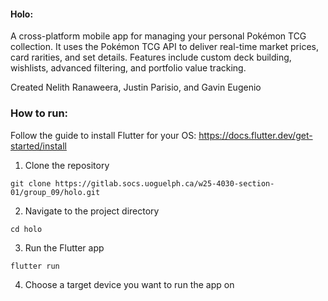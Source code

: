 #### Holo:

A cross-platform mobile app for managing your personal Pokémon TCG collection. It uses the Pokémon TCG API to deliver real-time market prices, card rarities, and set details. Features include custom deck building, wishlists, advanced filtering, and portfolio value tracking.

Created Nelith Ranaweera, Justin Parisio, and Gavin Eugenio

### How to run:

Follow the guide to install Flutter for your OS: https://docs.flutter.dev/get-started/install

1. Clone the repository
```
git clone https://gitlab.socs.uoguelph.ca/w25-4030-section-01/group_09/holo.git
```
2. Navigate to the project directory
```
cd holo
```
3. Run the Flutter app
```
flutter run
```
4. Choose a target device you want to run the app on


